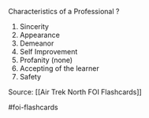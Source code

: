 Characteristics of a Professional
?
1. Sincerity
2. Appearance
3. Demeanor
4. Self Improvement
5. Profanity (none)
6. Accepting of the learner
7. Safety
<!--SR:!2022-09-27,1,230-->

Source: [[Air Trek North FOI Flashcards]]

#foi-flashcards